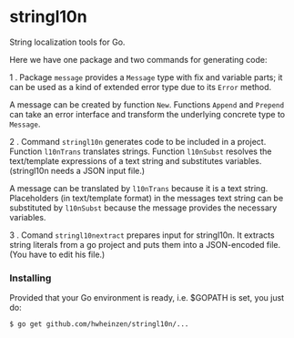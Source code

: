 # stringl10n
String localization tools for Go.

Here we have one package and two commands for generating code:

1 . Package `message` provides a `Message` type with fix and variable parts;
it can be used as a kind of extended error type due to its `Error` method. 

A message can be created by function `New`.
Functions `Append` and `Prepend` can take an error interface and
transform the underlying concrete type to `Message`.

2 . Command `stringl10n` generates code to be included in a project. 
Function `l10nTrans` translates strings.
Function `l10nSubst` resolves the text/template expressions of a
text string and substitutes variables. 
(stringl10n needs a JSON input file.)

A message can be translated by `l10nTrans` because it is a text string.
Placeholders (in text/template format) in the messages text string can
be substituted  by `l10nSubst` because the message provides the necessary
variables.

3 . Comand `stringl10nextract` prepares input for stringl10n.
It extracts string literals from a go project and puts them into
a JSON-encoded file. (You have to edit his file.)

### Installing
Provided that your Go environment is ready, i.e. $GOPATH is set, you just do:

`$ go get github.com/hwheinzen/stringl10n/...`
